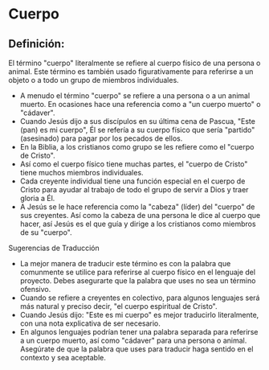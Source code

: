 # Cuerpo

## Definición: 

El término "cuerpo" literalmente se refiere al cuerpo físico de una persona o animal. Este término es también usado figurativamente para referirse a un objeto o a todo un grupo de miembros individuales.

* A menudo el término "cuerpo" se refiere a una persona  o a un animal muerto. En ocasiones hace una referencia como a "un cuerpo muerto" o "cádaver".
* Cuando Jesús dijo a sus discípulos en su última cena de Pascua, "Este (pan) es mi cuerpo", Él se refería a su cuerpo físico que sería "partido" (asesinado) para pagar por los pecados de ellos.
* En la Biblia, a los cristianos como grupo se les refiere como el "cuerpo de Cristo".
* Así como el cuerpo físico tiene muchas partes, el "cuerpo de Cristo" tiene muchos miembros individuales.
* Cada creyente individual tiene una función especial en el cuerpo de Cristo para ayudar al trabajo de todo el grupo de servir a Dios y traer gloria a Él.
* A Jesús se le hace referencia como la "cabeza" (líder) del "cuerpo" de sus creyentes. Así como la cabeza de una persona le dice al cuerpo que hacer, así Jesús es el que guía y dirige a los cristianos como miembros de su "cuerpo".

Sugerencias de Traducción

* La mejor manera de traducir este término es con la palabra que comunmente se utilice para referirse al cuerpo físico en el lenguaje del proyecto. Debes asegurarte que la palabra que uses no sea un término ofensivo.
* Cuando se refiere a creyentes en colectivo, para algunos lenguajes será más natural y preciso decir, "el cuerpo espiritual de Cristo".
* Cuando Jesús dijo: "Este es mi cuerpo" es mejor traducirlo literalmente, con una nota explicativa de ser necesario.
* En algunos lenguajes podrían tener una palabra separada para referirse a un cuerpo muerto, así como "cádaver" para una persona o animal. Asegúrate de que la palabra que uses para traducir haga sentido en el contexto y sea aceptable.

